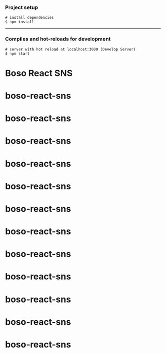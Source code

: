 ### Project setup

```
# install dependencies
$ npm install
```
***

### Compiles and hot-reloads for development

```
# server with hot reload at localhost:3000 (Develop Server)
$ npm start
```
# Boso React SNS
# boso-react-sns
# boso-react-sns
# boso-react-sns
# boso-react-sns
# boso-react-sns
# boso-react-sns
# boso-react-sns
# boso-react-sns
# boso-react-sns
# boso-react-sns
# boso-react-sns
# boso-react-sns
